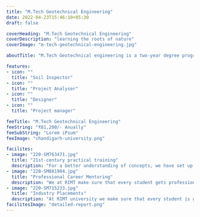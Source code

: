 ```yaml
---
title: "M.Tech Geotechnical Engineering"
date: 2022-04-23T15:46:10+05:30
draft: false

coverHeading: "M.Tech Geotechnical Engineering"
coverDescription: "learning the roots of nature"
coverImage: "m-tech-geotechnical-engineering.jpg"

aboutTitle: "M.Tech Geotechnical engineering is a two-year degree programme. Apart from its relevance in civil engineering, geotechnical engineering is a discipline of construction management dealing with the engineering behaviour of soil and earth elements. It is also utilised in military, mining, petroleum, and any other engineering dealing with ground building. Dams, embankments, foundations, retaining walls, anchors, tunnels, and any other constructions, both onshore and offshore, that interact directly with the subsurface. It is related to other disciplines such as engineering geology, structural engineering, and petroleum engineering. Aeromechanics, seismic engineering, and soil dynamics are among the topics covered in the course, in addition to the study of site improvement, ground water, pollutant transport, chemical behaviour of soil, and waste disposal facilities."

features:
- icon: ""
  title: "Soil Inspector"
- icon: ""
  title: "Project Analyser"
- icon: ""
  title: "Designer"
- icon: ""
  title: "Project manager"

feeTitle: "M.Tech Geotechnical Engineering"
feeString: "₹81,200/- Anually"
feeSubString: "Lorem iPsum"
feeImage: "chandigarh-university.png"

facilites:
- image: "220-SM763471.jpg"
  title: "21st-century practical training"
  description: "For a better understanding of concepts, we have set up advanced 21st-century tools equipped with advanced training methods so that students can learn every concept practically in a better way."
- image: "220-SM881904.jpg"
  title: "Professional Career Mentoring"
  description: "We at RIMT make sure that every student gets professional career mentoring from the industry experts to set career targets & for this we have created a career & placement cell too."
- image: "220-SM715233.jpg"
  title: "Industry Placements"
  description: "At RIMT university we make sure that every student is getting placed, each year more than 500 companies visit the campus of RIMT to hire our brightest of the talents"
facilitesImage: "detailed-report.png"
---
```


